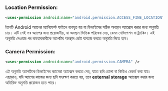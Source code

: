 ### Location Permission:
```xml
<uses-permission android:name="android.permission.ACCESS_FINE_LOCATION" />
``` 
ট্যাগটি Android অ্যাপের ম্যানিফেস্ট ফাইলে ব্যবহৃত হয় যা ডিভাইসের সঠিক অবস্থান অ্যাক্সেস করার জন্য অনুমতি চায়।
এটি সেই সব অ্যাপের জন্য প্রয়োজনীয়, যা অবস্থান ভিত্তিক পরিষেবা দেয়, যেমন নেভিগেশন বা ট্র্যাকিং।
এই অনুমতি দেওয়ার পর ব্যবহারকারীকে অ্যাপটির অবস্থান ডেটা ব্যবহার করতে অনুমতি দিতে হবে।
### Camera Permission:

```xml
<uses-permission android:name="android.permission.CAMERA" />
```

এই অনুমতি অ্যাপটিকে ডিভাইসের ক্যামেরা অ্যাক্সেস করতে দেয়, যাতে ছবি তোলা বা ভিডিও রেকর্ড করা যায়। এছাড়াও, যদি অ্যাপের কাজের জন্য ছবি সংরক্ষণ করতে হয়, তবে **external storage** অ্যাক্সেস করার জন্য অতিরিক্ত অনুমতি প্রয়োজন হতে পারে।
